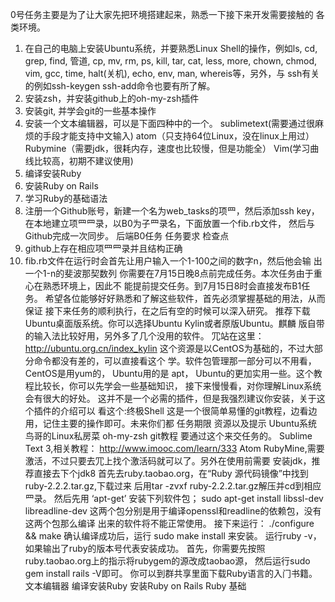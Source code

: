 0号任务主要是为了让⼤家先把环境搭建起来，熟悉⼀下接下来开发需要接触的
各类环境。
1. 在⾃⼰的电脑上安装Ubuntu系统，并要熟悉Linux Shell的操作，例如ls,
cd, grep, find, 管道, cp, mv, rm, ps, kill, tar, cat, less, more, chown,
chmod, vim, gcc, time, halt(关机), echo, env, man, whereis等，另外，与
ssh有关的例如ssh-keygen ssh-add命令也要有所了解。
2. 安装zsh，并安装github上的oh-my-zsh插件
3. 安装git, 并学会git的⼀些基本操作
4. 安装⼀个⽂本编辑器，可以是下⾯四种中的⼀个。
sublimetext(需要通过很⿇烦的⼿段才能⽀持中⽂输⼊)
atom（只⽀持64位Linux，没在linux上⽤过）
Rubymine（需要jdk，很耗内存，速度也⽐较慢，但是功能全）
Vim(学习曲线⽐较⾼，初期不建议使⽤)
5. 编译安装Ruby
6. 安装Ruby on Rails
7. 学习Ruby的基础语法
8. 注册⼀个Github账号，新建⼀个名为web_tasks的项⺫，然后添加ssh
key，在本地建⽴项⺫⺫录，以B0为⼦⺫录名，下⾯放置⼀个fib.rb⽂件，
然后与Github完成⼀次同步。
后端B0任务
任务要求
检查点
1. github上存在相应项⺫⺫录并且结构正确
2. fib.rb⽂件在运⾏时会⾸先让⽤户输⼊⼀个1-100之间的数字n，然后他会输
出⼀个1-n的斐波那契数列
你需要在7⽉15⽇晚8点前完成任务。本次任务由于重⼼在熟悉环境上，因此不
能提前提交任务。到7⽉15⽇8时会直接发布B1任务。
希望各位能够好好熟悉和了解这些软件，⾸先必须掌握基础的⽤法，从⽽保证
接下来任务的顺利执⾏，在之后有空的时候可以深⼊研究。
推荐下载Ubuntu桌⾯版系统。你可以选择Ubuntu Kylin或者原版Ubuntu。麒麟
版⾃带的输⼊法⽐较好⽤，另外多了⼏个没⽤的软件。
⺴站在这⾥： http://ubuntu.org.cn/index_kylin
这个资源是以CentOS为基础的，不过⼤部分命令都没有差的，可以直接看这个
学。软件包管理那⼀部分可以不⽤看， CentOS是⽤yum的， Ubuntu⽤的是
apt， Ubuntu的更加实⽤⼀些。这个教程⽐较⻓，你可以先学会⼀些基础知识，
接下来慢慢看，对你理解Linux系统会有很⼤的好处。
这并不是⼀个必需的插件，但是我强烈建议你安装，关于这个插件的介绍可以
看这个:终极Shell
这是⼀个很简单易懂的git教程，边看边⽤，记住主要的操作即可。未来你们都
任务期限
资源以及提⽰
Ubuntu系统
⻦哥的Linux私房菜
oh-my-zsh
git教程
要通过这个来交任务的。
Sublime Text 3,相关教程： http://www.imooc.com/learn/333
Atom
RubyMine,需要激活，不过只要去⺴上找个激活码就可以了。另外在使⽤前需要
安装jdk，推荐直接去下个jdk8
⾸先去ruby.taobao.org，在“Ruby 源代码镜像”中找到ruby-2.2.2.tar.gz,下载过来
后⽤tar -zvxf ruby-2.2.2.tar.gz解压并cd到相应⺫录。
然后先⽤ ‘apt-get’ 安装下列软件包；
sudo apt-get install libssl-dev libreadline-dev
这两个包分别是⽤于编译openssl和readline的依赖包，没有这两个包那么编译
出来的软件将不能正常使⽤。
接下来运⾏：
./configure && make
确认编译成功后，运⾏ sudo make install 来安装。
运⾏ruby -v，如果输出了ruby的版本号代表安装成功。
⾸先，你需要先按照ruby.taobao.org上的指⽰将rubygem的源改成taobao源，
然后运⾏sudo gem install rails -V即可。
你可以到群共享⾥⾯下载Ruby语⾔的⼊⻔书籍。
⽂本编辑器
编译安装Ruby
安装Ruby on Rails
Ruby 基础
